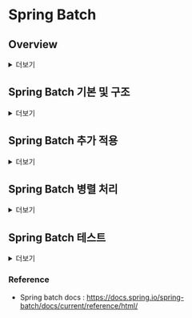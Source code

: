 # Spring Batch
## Overview
<details>
<summary>더보기</summary>
<div markdown="1">

### 배치 프로그램
- 정해진 시간에 일괄적으로 작업을 처리하는 프로그램 (대체로 대용량 데이터를 처리)
- 서비스를 운영하는 관점에서 주기적으로 작업을 처리하기 위해 배치 프로그램 사용

#### 필요한 상황
1. 필요한 데이터를 모아서 처리해야할 때
    - ex. 월별 거래 명세서 생성
2. 일부러 지연시켜 처리할 때
    - ex. 주문한 상품을 바로 배송 처리하지 않고, 일정 시간 뒤 처리
3. 자원을 효율적으로 활용해야할 때
    - ex. 트래픽이 적은 시간 대에 서버 리소스를 활용

#### 데이터 처리 배치 프로그램
1. 각 서비스의 데이터를 데이터 웨어하우스에 저장할 때 = ETL(Extract Transform Load)
2. 아마존에서 연관 상품을 추천하는 데이터 모델을 만들 때
3. 유저 리텐션, 엑티브 상태 등 마케팅에 참고할 데이터 지표를 집계할 때
    - 유저 리텐션 : 시간이 지날수록 얼마나 많은 유저가 제품으로 다시 돌아오는지를 측정한 것

#### 서비스 배치 프로그램
1. 메세지, 이메일, 푸시 등을 발송할 때
2. 데이터를 마이그레이션할 때
3. 실패한 트랜잭션을 재처리할 때
4. 쿠폰, 포인트 등이 만료되었을 때 소진시키는 처리를 할 때
5. 월말 또는 월초에 특징 데이터를 생성할 때 (ex. 월별 거래 명세서)

</div>
</details>

## Spring Batch 기본 및 구조 

<details>
<summary>더보기</summary>
<div markdown="1">

### 기본 용어

![spring batch 도메인 언어](https://user-images.githubusercontent.com/59307414/153305364-3af076aa-ca0d-4922-869c-f278be2d2c86.png)

- JoLauncher : Job을 실행시키는 컴포넌트
- Job : 배치작업
- JobRepository : Job 실행과 Job, Step을 저장
- Step : 배치 작업의 단계
- ItemReader, ItemProcesser, ItemWriter : 데이터를 읽고 처리하고 쓰는 구성

### 아키텍처

![아키텍처](https://user-images.githubusercontent.com/59307414/153305443-eb35c56c-d277-454e-850b-a3175c2f4f25.png)

- Application Layer
    - 사용자(=우리)의 코드와 구성
    - 비즈니스, 서비스 로직
    - Core, Infrastructure를 이용해 배치의 기능을 생성

- Core Layer
    - 배치 작업을 시작하고 제어하는데 필수적인 클래스
    - Job, Step, JobLauncher를 포함

- Infrastructure Layer
    - 외부와 상호작용
    - ItemReader, ItemProcesser, ItemWriter를 포함

### Job

![job](https://user-images.githubusercontent.com/59307414/153305485-b878e66b-3a69-49a6-b1cb-22c666c83eb6.png)

- 전체 배치 프로세스를 캡슐화한 도메인
- Step의 순서를 정의
- JobParameters를 받음

- Ex.
    ```java
    @Bean
    public Job footballJob() {
        return this.jobBuilderFactory.get("footballJob")
                            .start(playerLoad())            // step의 이름
                            .next(gameload())               // step의 이름
                            .next(playerSummarization())    // step의 이름
                            .build();
    }
    ```

### Step

![step](https://user-images.githubusercontent.com/59307414/153305530-0caf1493-8111-4931-ad41-724520f66cd5.png)

- 작업 처리의 단위
- Chunk 기반 스텝, Tasklet 스탭 2가지로 나뉨
    - Chunk 기반 스텝을 많이 사용
    - Tasklet 스탭은 하나의 트랜잭션 내에서 작동하고, 단순한 처리를 할 때 사용

> Chunk 기반 스텝
> ![chuck](https://user-images.githubusercontent.com/59307414/153305687-0c7a3769-c505-4651-b9ad-a904099fa8c0.png)
> - chunk 기반으로 하나의 트랜잭션에서 데이터를 처리
> - commitInterval만큼 데이터를 읽고 트랜잭션 경계 내에서 chunkSize만큼 write 진행
    >    - chunkSize : 한 트랙잭션에서 쓸 아이템의 갯수
>    - commitInterval : reader가 한 번에 읽을 아이템의 갯수
>    - chunkSize >= commitInterval 하지만 보통 같게 맞춰서 사용하는 것이 좋음

- Ex. Chunk 기반
    ```java
    @Bean
    public Job sampleJob(JobRepository jobRepository, Step sampleStep) {
        return this.jobBuilderFactory.get("sampleJob")
                .repository(jobRepository)
                    start(sampleStep)
                    .build();
    }

    @Bean
    publuc Step sampleStep(PlatformTransactionManager transactionManager) {
        return this.stepBuilderFactory.get("sampleStep")
                .transactionManager(transactionManager)
                .<String, String>chunk(10)
                .reader(itemReader())
                .writer(itemWriter())
                .build();
    }
    ```

- Ex. TaskletStep
```java
@Bean
public Step sampleTaskletStep() {
    return this.stepBuilderFactory.get("sampleTaskletStep")
                .tasklet(myTasklet())                       
                .build();
}
```
- Tasklet 구현체를 설정. 내부에 단순한 읽기, 쓰기, 처리 로직을 모두 넣음
- RepeatStatus(반복상태)를 설정 (RepeatStatus.FINISHED)


</div>
</details>

## Spring Batch 추가 적용

<details>
<summary>더보기</summary>
<div markdown="1">

### JobParameterValidator
- 만약 추가 파라미터로 날짜를 입력해주는 경우
```java
@Slf4j
@Configuration
@AllArgsConstructor
public class AdvancedJobConfig {

    private final JobBuilderFactory jobBuilderFactory;
    private final StepBuilderFactory stepBuilderFactory;

    @Bean
    public Job advancedJob(Step advancedStep) {
        return jobBuilderFactory.get("advancedJob")
                .incrementer(new RunIdIncrementer())
                .start(advancedStep)
                .build();
    }

    @JobScope
    @Bean
    public Step advancedStep(Tasklet advancedTasklet) {
        return stepBuilderFactory.get("advancedStep")
                .tasklet(advancedTasklet)
                .build();
    }

    @StepScope
    @Bean
    public Tasklet advancedTasklet(@Value("#{jobParameters['targetDate']}") String targetDate) {
        return ((contribution, chunkContext) -> {
            LocalDate localDate = LocalDate.parse(targetDate);
            log.info("LocalDate : " + localDate);
            
            // 만약 날짜 형식이 올바르지 않다면?
            
            return RepeatStatus.FINISHED;
        });
    }
}
```
- 만약 `targetDate`로 받은 날짜 형식이 올바르지 않다면 step이 진행되는 상황에서 뒤늦게 exception이 발생
- 따라서 작업이 시작하기 전에 미리 validation을 할 수 있다면 효율적일 것이다.
- 이렇게 parameter에 대한 validation을 진행할 수 있는 게 `JobParameterValidator`

```java
# job/validator/LocalDateParameterValidator.java
@AllArgsConstructor
public class LocalDateParameterValidator implements JobParametersValidator {

    private String parameterName;

    @Override
    public void validate(JobParameters parameters) throws JobParametersInvalidException {
        String localDate = parameters.getString(parameterName);

        if (!StringUtils.hasText(localDate)) {
            throw new JobParametersInvalidException(parameterName + "가 빈 문자열이거나 존재하지 않습니다.");
        }

        try {
            LocalDate.parse(localDate);
        } catch (DateTimeParseException e) {
            throw new JobParametersInvalidException(parameterName + "의 날짜 형식이 올바르지 않습니다.");
        }
    }
}

# job/AdvancedJobConfig.java
public class AdvancedJobConfig {
    ...

    @Bean
    public Job advancedJob(Step advancedStep) {
        return jobBuilderFactory.get("advancedJob")
                .incrementer(new RunIdIncrementer())
                .validator(new LocalDateParameterValidator("targetDate"))
                .start(advancedStep)
                .build();
    }
}
```
- `validator` 설정을 통해 parameter에 대한 validation을 사전에 진행할 수 있다.

### JobExecutionListener
- 배치 작업의 상태에 따라 로직 처리가 필요한 경우
    - ex. 배치 작업이 실패하는 경우 관리자에게 이메일이나 sms 알림을 제공해야 하는 경우
- `JobExecutionListener`를 사용하자

```java
# job/AdvancedJobConfig.java
public class AdvancedJobConfig {
    
    ...
    
    @Bean
    public Job advancedJob(
            JobExecutionListener jobExecutionListener,
            Step advancedStep
    ) {
        return jobBuilderFactory.get("advancedJob")
                .incrementer(new RunIdIncrementer())
                .validator(new LocalDateParameterValidator("targetDate"))
                .listener(jobExecutionListener)
                .start(advancedStep)
                .build();
    }

    @JobScope
    @Bean
    public JobExecutionListener jobExecutionListener() {
        return new JobExecutionListener() {
            @Override
            public void beforeJob(JobExecution jobExecution) {
                log.info("[JobExecutionListenerBeforeJob] JobExecution is " + jobExecution.getStatus());
            }

            @Override
            public void afterJob(JobExecution jobExecution) {
                if (jobExecution.getStatus() == BatchStatus.FAILED) {
                    log.error("[JobExecutionListenerAfterJob] JobExecution is FAILED!!");
                    // 배치 작업이 실패했을 때 로직을 처리할 수 있다. (ex. 이메일 전송)
                }
            }
        };
    }
    
    ...
}
```

### StepExecutionListener
- `JobExecutionListener`와 동일, step 단위로 확인 가능
```java
# job/AdvancedJobConfig.java

@StepScope
@Bean
public StepExecutionListener stepExecutionListener() {
    return new StepExecutionListener() {
        @Override
        public void beforeStep(StepExecution stepExecution) {
            log.info("[StepExecutionListenerBeforeStep] StepExecution is " + stepExecution.getStatus());
        }

        @Override
        public ExitStatus afterStep(StepExecution stepExecution) {
            log.info("[StepExecutionListenerAfterStep] StepExecution is " + stepExecution.getStatus());
            return stepExecution.getExitStatus();
        }
    }
}
```

### FlatFileItemReader, ItemProcessAdapter, FlatFileItemWriter
- `FlatFileItemReader` : 파일을 읽게 해주는 ItemReader
    - chunk 기반으로 아이템들을 읽을 수 있다
    - cf.
        - https://docs.spring.io/spring-batch/docs/current/reference/html/index-single.html#flatFileItemReader
        - https://sky-h-kim.tistory.com/38

- `ItemProcessAdapter`
    - `Example 1` 처럼 바로 ItemProcessor를 적용할 수도 있고, `Example 2`처럼 별도의 Adapter를 만들어서 적용할 수도 있다.
    - Adapter를 사용하는 경우 조금 더 코드가 간단해진다.

```java
# Example 1
@JobScope
@Bean
public Step flatFileStep(
        FlatFileItemReader<PlayerDto> playerFlatFileItemReader,
        ItemProcessor<PlayerDto, PlayerSalaryDto> playerSalaryItemProcessor
    ) {
        return stepBuilderFactory.get("flatFileStep")
            .<PlayerDto, PlayerSalaryDto>chunk(5)
            .reader(playerFlatFileItemReader)
            .processor(playerSalaryItemProcessor)
            .writer(new ItemWriter<>() {
                @Override
                public void write(List<? extends PlayerSalaryDto> items) throws Exception {
                    items.forEach(System.out::println);
                }
            })
            .build();
}

@StepScope
@Bean
public ItemProcessor<PlayerDto, PlayerSalaryDto> playerSalaryItemProcessor(PlayerSalaryService playerSalaryService) {
    return new ItemProcessor<PlayerDto, PlayerSalaryDto>() {
        @Override
        public PlayerSalaryDto process(PlayerDto item) throws Exception {
            return playerSalaryService.calSalary(item);
        }
    };
}

# Example 2
@JobScope
@Bean
public Step flatFileStep(
        FlatFileItemReader<PlayerDto> playerFlatFileItemReader,
        ItemProcessorAdapter<PlayerDto, PlayerSalaryDto> playerSalaryItemProcessorAdapter
    ) {
        return stepBuilderFactory.get("flatFileStep")
            .<PlayerDto, PlayerSalaryDto>chunk(5)
            .reader(playerFlatFileItemReader)
            .processor(playerSalaryItemProcessorAdapter)
            .writer(new ItemWriter<>() {
                @Override
                public void write(List<? extends PlayerSalaryDto> items) throws Exception {
                    items.forEach(System.out::println);
                }
            })
            .build();
}

@StepScope
@Bean
public ItemProcessorAdapter<PlayerDto, PlayerSalaryDto> playerSalaryItemProcessorAdapter(PlayerSalaryService playerSalaryService) {
        ItemProcessorAdapter<PlayerDto, PlayerSalaryDto> adapter = new ItemProcessorAdapter<>();
        adapter.setTargetObject(playerSalaryService);
        adapter.setTargetMethod("calSalary");
        return adapter;
}
```

- `FlatFileItemWriter`

```java
@StepScope
@Bean
public FlatFileItemWriter<PlayerSalaryDto> playerFlatFileItemWriter() throws IOException {
    BeanWrapperFieldExtractor<PlayerSalaryDto> fieldExtractor = new BeanWrapperFieldExtractor<>();
    fieldExtractor.setNames(new String[]{"ID", "firstName", "lastName", "salary"});
    fieldExtractor.afterPropertiesSet();

    DelimitedLineAggregator<PlayerSalaryDto> lineAggregator = new DelimitedLineAggregator<>();
    lineAggregator.setDelimiter("\t");
    lineAggregator.setFieldExtractor(fieldExtractor);

    // 기존 파일 덮어쓰기
    new File("src/main/resources/sample/player-salary.txt").createNewFile();
    FileSystemResource resource = new FileSystemResource("src/main/resources/sample/player-salary.txt");

    return new FlatFileItemWriterBuilder<PlayerSalaryDto>()
            .name("playerFlatFileItemWriter")
            .resource(resource)
            .lineAggregator(lineAggregator)
            .build();
}
```

</div>
</details>

## Spring Batch 병렬 처리

<details>
<summary>더보기</summary>
<div markdown="1">

### Spring Batch에서 병렬 처리를 하는 방법 4가지
1. Multi-threaded Step (single process)
2. Parallel Steps (single process)
3. Remote Chunking of Step (multi process)
4. Partitioning (single or multi process)

- cf. https://docs.spring.io/spring-batch/docs/current/reference/html/index-single.html#multithreadedStep

### 1. Multi Threaded Step
```java
# job/parallel/MuitiThreadStepJobConfig.java
@JobScope
@Bean
public Step multiThreadStep(
        FlatFileItemReader<AmountDto> amountFileItemReader,
        ItemProcessor<AmountDto, AmountDto> amountFileItemProcessor,
        FlatFileItemWriter<AmountDto> amountFileItemWriter,
        TaskExecutor multiThreadStepTaskExecutor
) {
    return stepBuilderFactory.get("multiThreadStep")
            .<AmountDto, AmountDto>chunk(10)
            .reader(amountFileItemReader)
            .processor(amountFileItemProcessor)
            .writer(amountFileItemWriter)
            .taskExecutor(multiThreadStepTaskExecutor)
            .build();
}

@Bean
public TaskExecutor multiThreadStepTaskExecutor() {
    SimpleAsyncTaskExecutor taskExecutor = new SimpleAsyncTaskExecutor("spring-batch-task-executor");
    return taskExecutor;
}
```
- `TaskExecutor`를 이용해서 멀티 스레드 작업을 진행
- 순서가 보장되지 않고 자원에 대해 락이 걸려있으면 성능이 향상되지 않을 수 있음
- 자원 점유나 순서 보장과 관해서 자유로운 상황에서 성능을 개선해야 될 경우 사용 가능

### 2. Parallel Steps
- Step 여러 개를 동시에 실행
    - `Multi Threaded Step`은 청크 단위로 작업
- Step 자체를 하나의 스레드가 실행

```java
# job/parallel/ParallelStepJobConfig.java
public class ParallelStepJobConfig {

    private final JobBuilderFactory jobBuilderFactory;
    private final StepBuilderFactory stepBuilderFactory;

    @Bean
    public Job parallelJob(Flow splitFlow) {
        return jobBuilderFactory.get("parallelJob")
                .incrementer(new RunIdIncrementer())
                .start(splitFlow)
                .build()
                .build();
    }

    @Bean
    public Flow splitFlow(
            TaskExecutor multiThreadStepTaskExecutor,
            Flow flowAmountFileStep,
            Flow flowAnotherStep
    ) {
        return new FlowBuilder<SimpleFlow>("splitFlow")
                .split(multiThreadStepTaskExecutor)
                .add(flowAmountFileStep, flowAnotherStep)
                .build();
    }

    @Bean
    public Flow flowAmountFileStep(Step amountFileStep) {
        return new FlowBuilder<SimpleFlow>("flowAmountFileStep")
                .start(amountFileStep)
                .end();
    }

    @Bean
    public Step amountFileStep(
            FlatFileItemReader<AmountDto> amountFileItemReader,
            ItemProcessor<AmountDto, AmountDto> amountFileItemProcessor,
            FlatFileItemWriter<AmountDto> amountFileItemWriter
    ) {
        return stepBuilderFactory.get("multiThreadStep")
                .<AmountDto, AmountDto>chunk(10)
                .reader(amountFileItemReader)
                .processor(amountFileItemProcessor)
                .writer(amountFileItemWriter)
                .build();
    }

    @Bean
    public Flow flowAnotherStep(Step anotherStep) {
        return new FlowBuilder<SimpleFlow>("anotherStep")
                .start(anotherStep)
                .end();
    }

    @Bean
    public Step anotherStep() {
        return stepBuilderFactory.get("anotherStep")
                .tasklet(((contribution, chunkContext) -> {
                    Thread.sleep(500);
                    System.out.println("Another Step Completed. Thread = " + Thread.currentThread().getName());
                    return RepeatStatus.FINISHED;
                }))
                .build();
    }
}
```

### 3. Remote Chunking of Step
![remote chunking](https://docs.spring.io/spring-batch/docs/current/reference/html/images/remote-chunking.png)
- step을 다수의 process로 나누어서 작업
- worker에 channel을 통해 전달

### 4. Partitioning
![partitioning](https://docs.spring.io/spring-batch/docs/current/reference/html/images/partitioning-overview.png)
- 단일 또는 멀티 프로세스에서 실행 가능
- manager 스텝에서 만든 파티션 단위로 작업 실행

</div>
</details>

## Spring Batch 테스트

<details>
<summary>더보기</summary>
<div markdown="1">

### Mock 활용해서 서비스 테스트 코드 작성하기

```java
# test/java/com/example/springbatch/core/service/PlayerSalaryServiceTest.java
public class PlayerSalaryServiceTest {

    private PlayerSalaryService playerSalaryService;

    @BeforeEach
    public void setup() {
        playerSalaryService = new PlayerSalaryService();
    }

    @Test
    public void calSalary() {
        // given
        Year mockYear = mock(Year.class);
        when(mockYear.getValue()).thenReturn(2022);
        mockStatic(Year.class).when(Year::now).thenReturn(mockYear);

        PlayerDto mockPlayer = mock(PlayerDto.class);
        when(mockPlayer.getBirthYear()).thenReturn(1980);

        // when
        PlayerSalaryDto result = playerSalaryService.calSalary(mockPlayer);

        // then
        Assertions.assertEquals(result.getSalary(), 4200000);
    }
}
```

- Mock을 활용하기 위해 dependency 추가
    - `testImplementation 'org.mockito:mockito-inline:3.8.0'`
- mock, mockStatic을 활용해서 서비스 로직 테스트

### `AssertFile`로 파일 테스트하기

```java
# test/java/com/example/springbatch/job/FlatFileJobConfigTest.java
@SpringBootTest
@SpringBatchTest
@ExtendWith(SpringExtension.class)
@ActiveProfiles("test")
@ContextConfiguration(classes = {FlatFileJobConfig.class, BatchTestConfig.class, PlayerSalaryService.class})
public class FlatFileJobConfigTest {

    @Autowired
    private JobLauncherTestUtils jobLauncherTestUtils;

    @Test
    public void success() throws Exception {
        // given

        // when
        JobExecution execution = jobLauncherTestUtils.launchJob();

        // then
        Assertions.assertEquals(execution.getExitStatus(), ExitStatus.COMPLETED);
        AssertFile.assertFileEquals(
                new FileSystemResource("src/main/resources/sample/player-salary.txt").getFile(),
                new FileSystemResource("src/main/resources/sample/succeed-player-salary.txt").getFile()
        );
    }
}
```

- `AssertFile.assertFileEquals`를 통해 파일을 비교할 수 있다.

</div>
</details>

### Reference
- Spring batch docs : https://docs.spring.io/spring-batch/docs/current/reference/html/